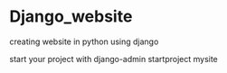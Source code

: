 # Django_website
creating website in python using django

start your project with
django-admin startproject mysite
